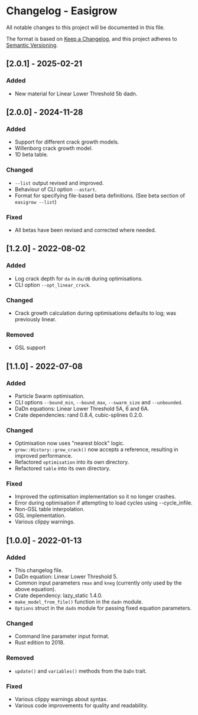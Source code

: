 # Changelog - Easigrow
All notable changes to this project will be documented in this file.

The format is based on [Keep a Changelog](https://keepachangelog.com/en/1.0.0/),
and this project adheres to [Semantic Versioning](https://semver.org/spec/v2.0.0.html).

## [2.0.1] - 2025-02-21
### Added
- New material for Linear Lower Threshold 5b dadn.


## [2.0.0] - 2024-11-28
### Added
- Support for different crack growth models.
- Willenborg crack growth model.
- 1D beta table.
### Changed
- `--list` output revised and improved.
- Behaviour of CLI option `--astart`.
- Format for specifying file-based beta definitions. (See beta section of `easigrow --list`)
### Fixed
- All betas have been revised and corrected where needed.


## [1.2.0] - 2022-08-02
### Added
- Log crack depth for `da` in `da/dB` during optimisations.
- CLI option `--opt_linear_crack`.
### Changed
- Crack growth calculation during optimisations defaults to log; was previously linear.
### Removed
- GSL support


## [1.1.0] - 2022-07-08
### Added
- Particle Swarm optimisation.
- CLI options `--bound_min`, `--bound_max`, `--swarm_size` and `--unbounded`.
- DaDn equations: Linear Lower Threshold 5A, 6 and 6A.
- Crate dependencies: rand 0.8.4, cubic-splines 0.2.0.
### Changed
- Optimisation now uses "nearest block" logic.
- `grow::History::grow_crack()` now accepts a reference, resulting in improved performance.
- Refactored `optimisation` into its own directory.
- Refactored `table` into its own directory.
### Fixed
- Improved the optimisation implementation so it no longer crashes.
- Error during optimisation if attempting to load cycles using --cycle_infile.
- Non-GSL table interpolation.
- GSL implementation.
- Various clippy warnings.


## [1.0.0] - 2022-01-13
### Added
- This changelog file.
- DaDn equation: Linear Lower Threshold 5.
- Common input parameters `rmax` and `kneg` (currently only used by the above equation).
- Crate dependency: lazy_static 1.4.0.
- `make_model_from_file()` function in the `dadn` module.
- `Options` struct in the `dadn` module for passing fixed equation parameters.

### Changed
- Command line parameter input format.
- Rust edition to 2018.

### Removed
- `update()` and `variables()` methods from the `DaDn` trait.

### Fixed
- Various clippy warnings about syntax.
- Various code improvements for quality and readability. 

